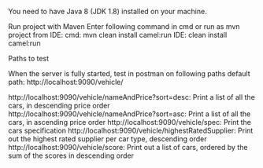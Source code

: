 You need to have Java 8 (JDK 1.8) installed on your machine.

Run project with Maven
Enter following command in cmd or run as mvn project from IDE:
cmd: mvn clean install camel:run
IDE: clean install camel:run


Paths to test

When the server is fully started, test in postman on following paths
default path: http://localhost:9090/vehicle/

http://localhost:9090/vehicle/nameAndPrice?sort=desc: Print a list of all the cars, in descending price order
http://localhost:9090/vehicle/nameAndPrice?sort=asc: Print a list of all the cars, in ascending price order
http://localhost:9090/vehicle/spec: Print the cars specification
http://localhost:9090/vehicle/highestRatedSupplier: Print out the highest rated supplier per car type, descending order
http://localhost:9090/vehicle/score: Print out a list of cars, ordered by the sum of the scores in descending order

